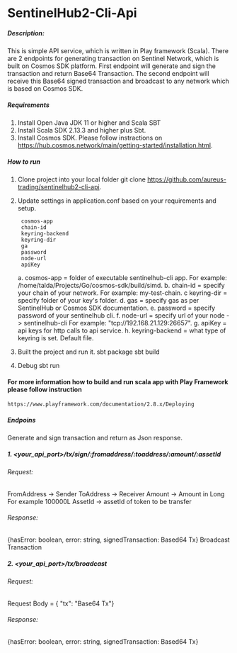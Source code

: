 # SentinelHub2-Cli-Api

##### Description:
This is simple API service, which is written in Play framework (Scala). There are 2 endpoints for
generating transaction on Sentinel Network, which is built on Cosmos SDK platform. First endpoint will generate and sign the transaction and return Base64 Transaction. The second endpoint will receive this Base64 signed transaction and broadcast to any network which is based on Cosmos SDK.

##### Requirements
1. Install Open Java JDK 11 or higher and Scala SBT
2. Install Scala SDK 2.13.3 and higher plus Sbt.
2. Install Cosmos SDK. Please follow instractions on https://hub.cosmos.network/main/getting-started/installation.html.

##### How to run

1. Clone project into your local folder git clone https://github.com/aureus-trading/sentinelhub2-cli-api.
2. Update settings in application.conf based on your requirements and setup.

        cosmos-app
        chain-id
        keyring-backend
        keyring-dir
        ga
        password
        node-url
        apiKey
   a.  cosmos-app = folder of executable sentinelhub-cli app. For example: /home/talda/Projects/Go/cosmos-sdk/build/simd.
   b.  chain-id = specify your chain of your network. For example: my-test-chain.
   c   keyring-dir = specify folder of your key's folder.
   d.  gas = specify gas as per SentinelHub or Cosmos SDK documentation.
   e.  password = specify password of your sentinelhub cli.
   f.  node-url = specify url of your node -> sentinelhub-cli For example: "tcp://192.168.21.129:26657".
   g.  apiKey = api keys for http calls to api service.
   h.  keyring-backend = what type of keyring is set. Default file.


3.  Built the project and run it.
    sbt package
    sbt build

4. Debug
   sbt run

#### For more information how to build and run scala app with Play Framework please follow instruction
    https://www.playframework.com/documentation/2.8.x/Deploying

##### Endpoins

Generate and sign transaction and return as Json response.
##### 1.  <your_api_port>/tx/sign/:fromaddress/:toaddress/:amount/:assetId

###### Request:
FromAddress -> Sender
ToAddress ->  Receiver
Amount -> Amount in Long For example 100000L
AssetId -> assetId of token to be transfer

###### Response:
{hasError: boolean, error: string, signedTransaction: Based64 Tx}
Broadcast Transaction

##### 2.   <your_api_port>/tx/broadcast
###### Request:
Request Body = { "tx": "Base64 Tx"}
###### Response:
{hasError: boolean, error: string, signedTransaction: Based64 Tx}



    


